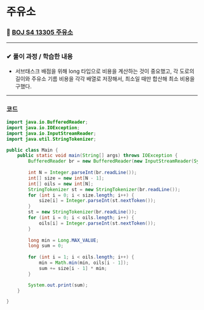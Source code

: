 # **주유소**
### 📌 [BOJ S4 13305 주유소](https://www.acmicpc.net/problem/13305)
-------------
### **✔ 풀이 과정 / 학습한 내용**
- 서브태스크 배점을 위해 long 타입으로 비용을 계산하는 것이 중요했고, 각 도로의 길이와 주유소 기름 비용을 각각 배열로 저장해서, 최소일 때만 합산해 최소 비용을 구했다.
-------------
### **코드**
```java
import java.io.BufferedReader;
import java.io.IOException;
import java.io.InputStreamReader;
import java.util.StringTokenizer;

public class Main {
	public static void main(String[] args) throws IOException {
		BufferedReader br = new BufferedReader(new InputStreamReader(System.in));
		
		int N = Integer.parseInt(br.readLine());
		int[] size = new int[N - 1];
		int[] oils = new int[N];
		StringTokenizer st = new StringTokenizer(br.readLine());
		for (int i = 0; i < size.length; i++) {
			size[i] = Integer.parseInt(st.nextToken());
		}
		st = new StringTokenizer(br.readLine());
		for (int i = 0; i < oils.length; i++) {
			oils[i] = Integer.parseInt(st.nextToken());
		}
		
		long min = Long.MAX_VALUE;
		long sum = 0;
		
		for (int i = 1; i < oils.length; i++) {
			min = Math.min(min, oils[i - 1]);
			sum += size[i - 1] * min;
		}

		System.out.print(sum);
	}

}
```